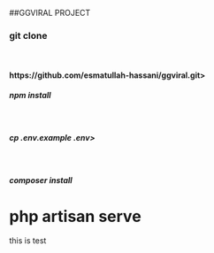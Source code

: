 ##GGVIRAL PROJECT
<h3>git clone</h3><br>
<h4>https://github.com/esmatullah-hassani/ggviral.git><br>
    <h5>npm install</h5> <br>
    <h5>cp .env.example .env></h5> </br>
    <h5>composer install </h5>
<h1>php artisan serve</h1>
this is test



